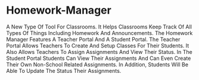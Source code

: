 ﻿# Homework-Manager
A New Type Of Tool For Classrooms. It Helps Classrooms Keep Track Of All Types Of Things Including Homework And Announcements. The Homework Manager Features A Teacher Portal And A Student Portal. The Teacher Portal Allows Teachers To Create And Setup Classes For Their Students. It Also Allows Teachers To Assign Assignments And View Their Status. In The Student Portal Students Can View Their Assignments And Can Even Create Their Own Non-School Related Assignments. In Addition, Students Will Be Able To Update The Status Their Assignments.
